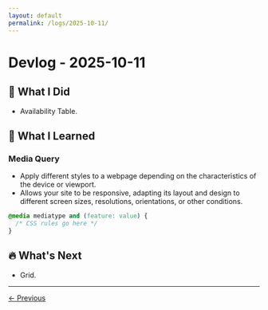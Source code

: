 ```yaml
---
layout: default
permalink: /logs/2025-10-11/
---
```


# Devlog - 2025-10-11

## 🚀 What I Did

- Availability Table.

## 🧠 What I Learned

### Media Query

- Apply different styles to a webpage depending on the characteristics of the device or viewport.
- Allows your site to be responsive, adapting its layout and design to different screen sizes, resolutions, orientations, or other conditions.

```css
@media mediatype and (feature: value) {
  /* CSS rules go here */
}
```

## 🔥 What's Next

- Grid.

---

[← Previous]({{site.baseurl}}/logs/2025-10-09/)
